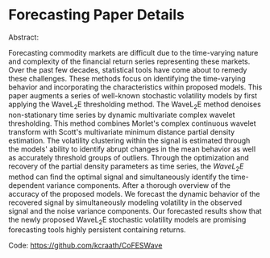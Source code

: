 # Forecasting Paper Details

Abstract: 

Forecasting commodity markets are difficult due to the time-varying nature and complexity of the financial return series representing these markets. Over the past few decades, statistical tools have come about to remedy these challenges. These methods focus on identifying the time-varying behavior and incorporating the characteristics within proposed models. This paper augments a series of well-known stochastic volatility models by first applying the WaveL<sub>2</sub>E thresholding method. The WaveL<sub>2</sub>E method denoises non-stationary time series by dynamic multivariate complex wavelet thresholding. This method combines Morlet's complex continuous wavelet transform with Scott's multivariate minimum distance partial density estimation. The volatility clustering within the signal is estimated through the models' ability to identify abrupt changes in the mean behavior as well as accurately threshold groups of outliers. Through the optimization and recovery of the partial density parameters as time series, the $WaveL_2E$ method can find the optimal signal and simultaneously identify the time-dependent variance components. After a thorough overview of the accuracy of the proposed models. We forecast the dynamic behavior of the recovered signal by simultaneously modeling volatility in the observed signal and the noise variance components. Our forecasted results show that the newly proposed WaveL<sub>2</sub>E stochastic volatility models are promising forecasting tools highly persistent containing returns. 

Code: https://github.com/kcraath/CoFESWave
